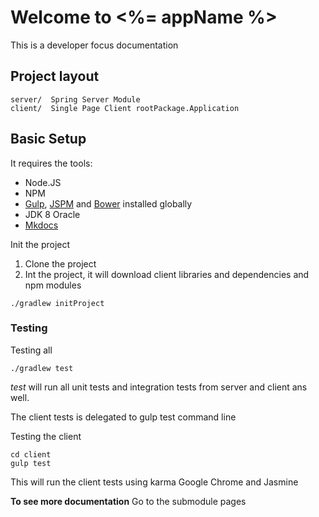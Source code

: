 # Welcome to <%= appName %>

This is a developer focus documentation

## Project layout

    server/  Spring Server Module
    client/  Single Page Client rootPackage.Application

## Basic Setup

It requires the tools:

* Node.JS
* NPM
* [Gulp](http://gulpjs.com), [JSPM](http://jspm.io) and [Bower](http://bower.io) installed globally
* JDK 8 Oracle
* [Mkdocs](http://www.mkdocs.org)

Init the project

1. Clone the project
2. Int the project, it will download client libraries and dependencies and npm modules

```
./gradlew initProject
```

### Testing

Testing all

    ./gradlew test

*test* will run all unit tests and integration tests from server and client ans well.

The client tests is delegated to gulp test command line

Testing the client

    cd client
    gulp test

This will run the client tests using karma Google Chrome and Jasmine

<div class="alert alert-success" role="alert"> <strong>To see more documentation</strong> Go to the submodule pages</div>
